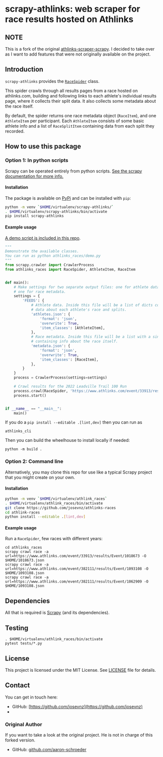 # scrapy-athlinks: web scraper for race results hosted on Athlinks


## NOTE

This is a fork of the original [athlinks-scraper-scrapy](https://github.com/josevnz/scrapy-athlinks). I decided to take over as I want to add features that 
were not originally available on the project.


## Introduction


`scrapy-athlinks` provides the [`RaceSpider`](athlinks_races/spiders/race.py) class.

This spider crawls through all results pages from a race hosted on athlinks.com,
building and following links to each athlete's individual results page, where it
collects their split data. It also collects some metadata about the race itself.

By default, the spider returns one race metadata object (`RaceItem`), and one
`AthleteItem` per participant. 
Each `AthleteItem` consists of some basic athlete info and a list of `RaceSplitItem`
containing data from each split they recorded.

## How to use this package

### Option 1: In python scripts

Scrapy can be operated entirely from python scripts.
[See the scrapy documentation for more info.](https://docs.scrapy.org/en/latest/topics/practices.html#run-scrapy-from-a-script)

#### Installation

The package is available on [PyPi](https://pypi.org/project/athlinks-races) and can be installed with `pip`:

```sh
python -m venv `$HOME/virtualenv/scrapy-athlinks/`
. $HOME/virtualenv/scrapy-athlinks/bin/activate
pip install scrapy-athlinks
```

#### Example usage

[A demo script is included in this repo](athlinks_races/demo.py).

```python
"""
Demonstrate the available classes.
You can run as python athlinks_races/demo.py
"""
from scrapy.crawler import CrawlerProcess
from athlinks_races import RaceSpider, AthleteItem, RaceItem


def main():
    # Make settings for two separate output files: one for athlete data,
    # one for race metadata.
    settings = {
        'FEEDS': {
            # Athlete data. Inside this file will be a list of dicts containing
            # data about each athlete's race and splits.
            'athletes.json': {
                'format': 'json',
                'overwrite': True,
                'item_classes': [AthleteItem],
            },
            # Race metadata. Inside this file will be a list with a single dict
            # containing info about the race itself.
            'metadata.json': {
                'format': 'json',
                'overwrite': True,
                'item_classes': [RaceItem],
            },
        }
    }
    process = CrawlerProcess(settings=settings)

    # Crawl results for the 2022 Leadville Trail 100 Run
    process.crawl(RaceSpider, 'https://www.athlinks.com/event/33913/results/Event/1018673/')
    process.start()


if __name__ == "__main__":
    main()
```

If you do a ```pip install --editable .[lint,dev]``` then you can run as

```shell
athlinks_cli
```

Then you can build the wheelhouse to install locally if needed:

```shell
python -m build .
```

### Option 2: Command line

Alternatively, you may clone this repo for use like a typical Scrapy project
that you might create on your own.

#### Installation

```sh
python -m venv `$HOME/virtualenv/athlink_races`
. $HOME/virtualenv/athlink_races/bin/activate
git clone https://github.com/josevnz/athlinks-races
cd athlink-races
python install --editable .[lint,dev]
```

#### Example usage

Run a `RaceSpider`, few races with different years:

```shell
cd athlinks_races
scrapy crawl race -a url=https://www.athlinks.com/event/33913/results/Event/1018673 -O $HOME/1018673.json
scrapy crawl race -a url=https://www.athlinks.com/event/382111/results/Event/1093108 -O $HOME/1093108.json
scrapy crawl race -a url=https://www.athlinks.com/event/382111/results/Event/1062909 -O $HOME/1093108.json
```

## Dependencies

All that is required is [Scrapy](https://scrapy.org/) (and its dependencies).

## Testing

```shell
. $HOME/virtualenv/athlink_races/bin/activate
pytest tests/*.py
```

## License

This project is licensed under the MIT License. See
[LICENSE](LICENSE) file for details.

## Contact

You can get in touch here:

- GitHub: [https://github.com/josevnz](https://github.com/josevnz)
- 
### Original Author

If you want to take a look at the original project. He is not in charge of this forked version.

- GitHub: [github.com/aaron-schroeder](https://github.com/aaron-schroeder)
